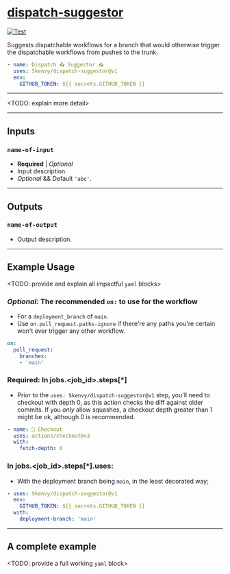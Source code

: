 # [dispatch-suggestor](https://github.com/Skenvy/dispatch-suggestor)
[![Test](https://github.com/Skenvy/dispatch-suggestor/actions/workflows/main.yaml/badge.svg?branch=main&event=push)](https://github.com/Skenvy/dispatch-suggestor/actions/workflows/main.yaml)

Suggests dispatchable workflows for a branch that would otherwise trigger the dispatchable workflows from pushes to the trunk.
```yaml
- name: Dispatch 📤 Suggestor 📥
  uses: Skenvy/dispatch-suggestor@v1
  env:
    GITHUB_TOKEN: ${{ secrets.GITHUB_TOKEN }}
```
---
<TODO: explain more detail>

---
## Inputs
### `name-of-input`
* **Required** | _Optional_
* Input description.
* _Optional_ && Default `'abc'`.

---
## Outputs
### `name-of-output`
* Output description.

---
## Example Usage
<TODO: provide and explain all impactful ```yaml``` blocks>

### _Optional:_ The recommended `on:` to use for the workflow
* For a `deployment_branch` of `main`.
* Use `on.pull_request.paths-ignore` if there're any paths you're certain won't ever trigger any other workflow.
```yaml
on:
  pull_request:
    branches:
    - 'main'
```
### **Required:** In jobs.<job_id>.steps[*]
* Prior to the `uses: Skenvy/dispatch-suggestor@v1` step, you'll need to checkout with depth 0, as this action checks the diff against older commits. If you _only_ allow squashes, a checkout depth greater than 1 might be ok, although 0 is recommended.
```yaml
- name: 🏁 Checkout
  uses: actions/checkout@v3
  with:
    fetch-depth: 0
```
### In jobs.<job_id>.steps[*].uses:
* With the deployment branch being `main`, in the least decorated way;
```yaml
- uses: Skenvy/dispatch-suggestor@v1
  env:
    GITHUB_TOKEN: ${{ secrets.GITHUB_TOKEN }}
  with:
    deployment-branch: 'main'
```

---
## A complete example
<TODO: provide a full working ```yaml``` block>
